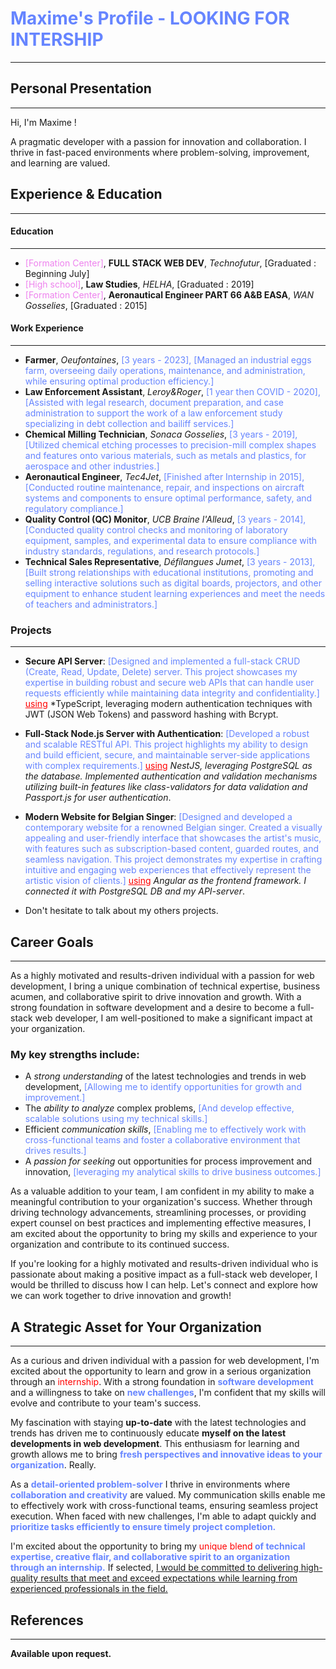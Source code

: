 # <span style='color:6685FF'><B>Maxime's Profile - LOOKING FOR INTERSHIP</B></span>
___________

## Personal Presentation
-------------------------
Hi, I'm Maxime !

A pragmatic developer with a passion for innovation and collaboration. I thrive in fast-paced environments where problem-solving, improvement, and learning are valued.
## Experience & Education
---------------------------

#### **Education**
--------------

* <span style='color:violet'>[Formation Center]</span>, **FULL STACK WEB DEV**, *Technofutur*, [Graduated : Beginning July]
* <span style='color:violet'>[High school]</span>, **Law Studies**, *HELHA*, [Graduated : 2019]
* <span style='color:violet'>[Formation Center]</span>, **Aeronautical Engineer PART 66 A&B EASA**, *WAN Gosselies*, [Graduated : 2015]

#### **Work Experience**
--------------

* **Farmer**, *Oeufontaines*, <span style='color:#6685FF'>[3 years - 2023], [Managed an industrial eggs farm, overseeing daily operations, maintenance, and administration, while ensuring optimal production efficiency.]</span>
* **Law Enforcement Assistant**, *Leroy&Roger*, <span style='color:#6685FF'>[1 year then COVID - 2020], [Assisted with legal research, document preparation, and case administration to support the work of a law enforcement study specializing in debt collection and bailiff services.]</span>
* **Chemical Milling Technician**, *Sonaca Gosselies*, <span style='color:#6685FF'>[3 years - 2019], [Utilized chemical etching processes to precision-mill complex shapes and features onto various materials, such as metals and plastics, for aerospace and other industries.]</span>
* **Aeronautical Engineer**, *Tec4Jet*, <span style='color:#6685FF'>[Finished after Internship in 2015], [Conducted routine maintenance, repair, and inspections on aircraft systems and components to ensure optimal performance, safety, and regulatory compliance.]</span>
* **Quality Control (QC) Monitor**, *UCB Braine l'Alleud*, <span style='color:#6685FF'>[3 years - 2014], [Conducted quality control checks and monitoring of laboratory equipment, samples, and experimental data to ensure compliance with industry standards, regulations, and research protocols.]</span>
* **Technical Sales Representative**, *Défilangues Jumet*, <span style='color:#6685FF'>[3 years - 2013], [Built strong relationships with educational institutions, promoting and selling interactive solutions such as digital boards, projectors, and other equipment to enhance student learning experiences and meet the needs of teachers and administrators.]</span>

### **Projects**
-------------

* **Secure API Server**: <span style='color:#6685FF'>[Designed and implemented a full-stack CRUD (Create, Read, Update, Delete) server. This project showcases my expertise in building robust and secure web APIs that can handle user requests efficiently while maintaining data integrity and confidentiality.] </span><span style='color:red'><u>using</u> </span>*TypeScript, leveraging modern authentication techniques with JWT (JSON Web Tokens) and password hashing with Bcrypt.

* **Full-Stack Node.js Server with Authentication**: <span style='color:#6685FF'>[Developed a robust and scalable RESTful API. This project highlights my ability to design and build efficient, secure, and maintainable server-side applications with complex requirements.] </span><span style='color:red'><u>using</u></span> *NestJS, leveraging PostgreSQL as the database. Implemented authentication and validation mechanisms utilizing built-in features like class-validators for data validation and Passport.js for user authentication*.

* **Modern Website for Belgian Singer**: <span style='color:#6685FF'>[Designed and developed a contemporary website for a renowned Belgian singer. Created a visually appealing and user-friendly interface that showcases the artist's music, with features such as subscription-based content, guarded routes, and seamless navigation. This project demonstrates my expertise in crafting intuitive and engaging web experiences that effectively represent the artistic vision of clients.] </span><span style='color:red'><u>using</u></span> *Angular as the frontend framework. I connected it with PostgreSQL DB and my API-server*.
* Don't hesitate to talk about my others projects.

## Career Goals
----------------

As a highly motivated and results-driven individual with a passion for web development, I bring a unique combination of technical expertise, business acumen, and collaborative spirit to drive innovation and growth. With a strong foundation in software development and a desire to become a full-stack web developer, I am well-positioned to make a significant impact at your organization.

### **My key strengths include:**

* A *strong understanding* of the latest technologies and trends in web development, <span style='color:#6685FF'>[Allowing me to identify opportunities for growth and improvement.]</span>
* The *ability to analyze* complex problems, <span style='color:#6685FF'>[And develop effective, scalable solutions using my technical skills.]</span>
* Efficient *communication skills*, <span style='color:#6685FF'>[Enabling me to effectively work with cross-functional teams and foster a collaborative environment that drives results.]</span>
* A *passion for seeking* out opportunities for process improvement and innovation, <span style='color:#6685FF'>[leveraging my analytical skills to drive business outcomes.]</span>

As a valuable addition to your team, I am confident in my ability to make a meaningful contribution to your organization's success. Whether through driving technology advancements, streamlining processes, or providing expert counsel on best practices and implementing effective measures, I am excited about the opportunity to bring my skills and experience to your organization and contribute to its continued success.

If you're looking for a highly motivated and results-driven individual who is passionate about making a positive impact as a full-stack web developer, I would be thrilled to discuss how I can help. Let's connect and explore how we can work together to drive innovation and growth!


## A Strategic Asset for Your Organization
--------------

As a curious and driven individual with a passion for web development, I'm excited about the opportunity to learn and grow in a serious organization through an <span style='color:red'>internship</span>. With a strong foundation in <span style='color:6685FF'><B>software development</B></span> and a willingness to take on <span style='color:6685FF'><B>new challenges</B></span>, I'm confident that my skills will evolve and contribute to your team's success.

My fascination with staying **up-to-date** with the latest technologies and trends has driven me to continuously educate **myself on the latest developments in web development**. This enthusiasm for learning and growth allows me to bring <span style='color:6685FF'><B>fresh perspectives and innovative ideas to your organization</B></span>. Really.

As a <span style='color:6685FF'><B>detail-oriented problem-solver</B></span> I thrive in environments where <span style='color:#6685FF'><B>collaboration and creativity</B></span> are valued. My communication skills enable me to effectively work with cross-functional teams, ensuring seamless project execution. When faced with new challenges, I'm able to adapt quickly and <span style='color:6685FF'><B>prioritize tasks efficiently to ensure timely project completion.</B></span>

I'm excited about the opportunity to bring my <span style='color:red'>unique blend</span><span style='color:#6685FF'><B> of technical expertise, creative flair, and collaborative spirit to an organization through an internship.</B></span>
If selected, <u>I would be committed to delivering high-quality results that meet and exceed expectations while learning from experienced professionals in the field.</u>

## **References**
--------------

**Available upon request.**
